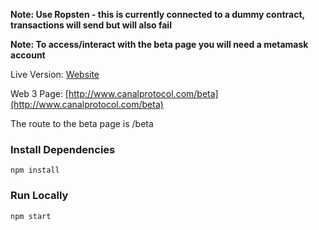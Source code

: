 **Note: Use Ropsten - this is currently connected to a dummy contract, transactions will send but will also fail**

**Note: To access/interact with the beta page you will need a metamask account**

Live Version: [Website](http://www.canalprotocol.com/)

Web 3 Page: [http://www.canalprotocol.com/beta](http://www.canalprotocol.com/beta)

The route to the beta page is /beta

### Install Dependencies
`npm install`

### Run Locally
`npm start`
